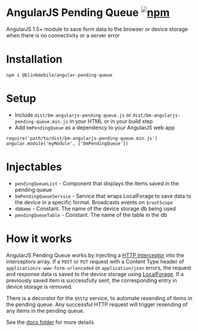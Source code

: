 # AngularJS Pending Queue [![npm](https://img.shields.io/npm/v/@blinkmobile/angular-pending-queue.svg?maxAge=2592000)](https://www.npmjs.com/package/@blinkmobile/angular-pending-queue)

AngularJS 1.5+ module to save form data to the browser or device storage when there is no connectivity or a server error

# Installation

```
npm i @blinkmobile/angular-pending-queue
```

# Setup

- Include `dist/bm-angularjs-pending-queue.js` or `dist/bm-angularjs-pending-queue.min.js` in your HTML or in your build step
- Add `bmPendingQueue` as a dependency to your AngularJS web app
```
require('path/to/dist/bm-angularjs-pending-queue.min.js')
angular.module('myModule', ['bmPendingQueue'])
```

# Injectables

- `pendingQueueList` - Component that displays the items saved in the pending queue
- `bmPendingQueueService` - Service that wraps LocalForage to save data to the device in a specific format. Broadcasts events on `$rootScope`
- `dbName` - Constant. The name of the device storage db being used
- `pendingQueueTable` - Constant. The name of the table in the db


# How it works

AngularJS Pending Queue works by injecting a [HTTP Interceptor](src/pending-queue-interceptor.js) into the interceptors array. If a `POST` or `PUT` request with a Content Type header of `application/x-www-form-urlencoded` or `application/json` errors, the request and response data is saved to the device storage using [LocalForage](https://github.com/localForage/localForage). If a previously saved item is successfully sent, the corresponding entry in device storage is removed.

There is a decorator for the `$http` service, to automate resending of items in the pending queue. Any successful HTTP request will trigger resending of any items in the pending queue.

See the [docs folder](docs/) for more details
